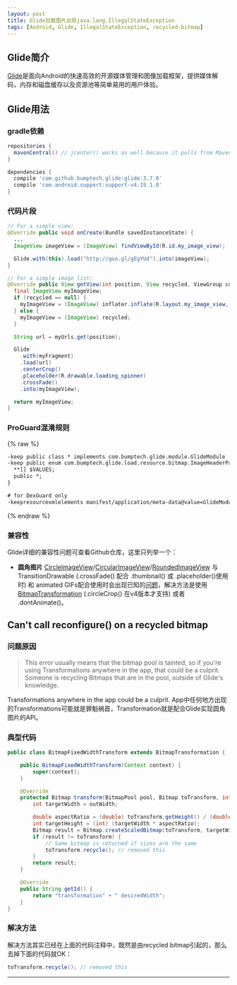 ```yaml
---
layout: post
title: Glide加载图片出现java.lang.IllegalStateException
tags: [Android, Glide, IllegalStateException, recycled-bitmap]
---
```


## Glide简介
[Glide][1]是面向Android的快速高效的开源媒体管理和图像加载框架，提供媒体解码，内存和磁盘缓存以及资源池等简单易用的用户体验。

## Glide用法
### gradle依赖
```gradle
repositories {
  mavenCentral() // jcenter() works as well because it pulls from Maven Central
}

dependencies {
  compile 'com.github.bumptech.glide:glide:3.7.0'
  compile 'com.android.support:support-v4:19.1.0'
}
```

### 代码片段
```java
// For a simple view:
@Override public void onCreate(Bundle savedInstanceState) {
  ...
  ImageView imageView = (ImageView) findViewById(R.id.my_image_view);

  Glide.with(this).load("http://goo.gl/gEgYUd").into(imageView);
}

// For a simple image list:
@Override public View getView(int position, View recycled, ViewGroup container) {
  final ImageView myImageView;
  if (recycled == null) {
    myImageView = (ImageView) inflater.inflate(R.layout.my_image_view, container, false);
  } else {
    myImageView = (ImageView) recycled;
  }

  String url = myUrls.get(position);

  Glide
    .with(myFragment)
    .load(url)
    .centerCrop()
    .placeholder(R.drawable.loading_spinner)
    .crossFade()
    .into(myImageView);

  return myImageView;
}
```

### ProGuard混淆规则
{% raw %}
```xml
-keep public class * implements com.bumptech.glide.module.GlideModule
-keep public enum com.bumptech.glide.load.resource.bitmap.ImageHeaderParser$** {
  **[] $VALUES;
  public *;
}

# for DexGuard only
-keepresourcexmlelements manifest/application/meta-data@value=GlideModule
```
{% endraw %}

### 兼容性
Glide详细的兼容性问题可查看Github仓库，这里只列举一个：
- **圆角图片**
[CircleImageView][3]/[CircularImageView][4]/[RoundedImageView][5] 与TransitionDrawable (.crossFade() 配合 .thumbnail() 或 .placeholder()使用时) 和 animated GIFs配合使用时会出现已知的[问题][2]，解决方法是使用[BitmapTransformation][6] (.circleCrop() 在v4版本才支持) 或者 .dontAnimate()。

## Can't call reconfigure() on a recycled bitmap
### 问题原因
>This error usually means that the bitmap pool is tainted, so if you're using Transformations anywhere in the app, that could be a culprit. Someone is recycling Bitmaps that are in the pool, outside of Glide's knowledge.

Transformations anywhere in the app could be a culprit.
App中任何地方出现的Transformations可能就是罪魁祸首，Transformation就是配合Glide实现圆角图片的API。
### 典型代码
```java
public class BitmapFixedWidthTransform extends BitmapTransformation {

    public BitmapFixedWidthTransform(Context context) {
        super(context);
    }

    @Override
    protected Bitmap transform(BitmapPool pool, Bitmap toTransform, int outWidth, int outHeight) {
        int targetWidth = outWidth;

        double aspectRatio = (double) toTransform.getHeight() / (double) toTransform.getWidth();
        int targetHeight = (int) (targetWidth * aspectRatio);
        Bitmap result = Bitmap.createScaledBitmap(toTransform, targetWidth, targetHeight, true);
        if (result != toTransform) {
            // Same bitmap is returned if sizes are the same
            toTransform.recycle(); // removed this
        }
        return result;
    }

    @Override
    public String getId() {
        return "transformation" + " desiredWidth";
    }
}
```

### 解决方法
解决方法其实已经在上面的代码注释中，既然是由recycled bitmap引起的，那么去掉下面的代码就OK：
```java
toTransform.recycle(); // removed this
```

---------

[1]: https://github.com/bumptech/glide
[2]: https://github.com/bumptech/glide/issues?q=is%3Aissue+CircleImageView+OR+CircularImageView+OR+RoundedImageView
[3]: https://github.com/hdodenhof/CircleImageView
[4]: https://github.com/Pkmmte/CircularImageView
[5]: https://github.com/vinc3m1/RoundedImageView
[6]: https://github.com/wasabeef/glide-transformations
